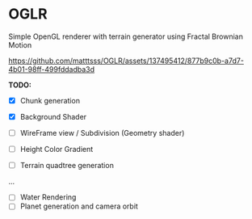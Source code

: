 # OGLR

Simple OpenGL renderer with terrain generator using Fractal Brownian Motion




https://github.com/matttsss/OGLR/assets/137495412/877b9c0b-a7d7-4b01-98ff-499fddadba3d


**TODO:**

- [x] Chunk generation
- [x] Background Shader
- [ ] WireFrame view / Subdivision (Geometry shader)
- [ ] Height Color Gradient
- [ ] Terrain quadtree generation


...

- [ ] Water Rendering
- [ ] Planet generation and camera orbit
